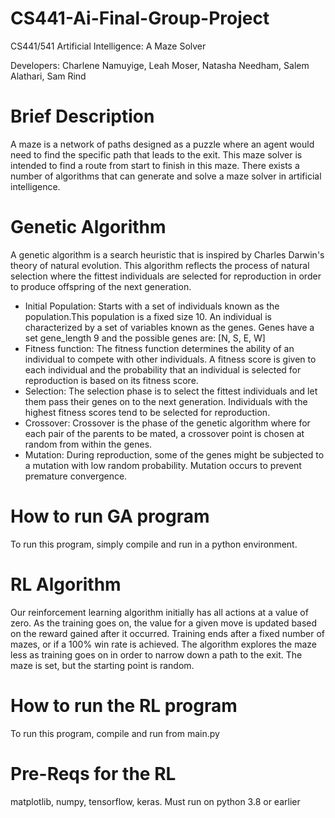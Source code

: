 # CS441-Ai-Final-Group-Project
CS441/541 Artificial Intelligence: A Maze Solver

Developers: Charlene Namuyige, Leah Moser, Natasha Needham, Salem Alathari, Sam Rind 

# Brief Description
A maze is a network of paths designed as a puzzle where an agent would need to find the specific path that leads to the exit. This maze solver is intended to find a route from start to finish in this maze. 
There exists a number of algorithms that can generate and solve a maze solver in artificial intelligence. 

# Genetic Algorithm 
A genetic algorithm is a search heuristic that is inspired by Charles Darwin's theory of natural evolution. This algorithm reflects the process of natural selection where the fittest individuals are selected for reproduction in order to produce offspring of the next generation. 
* Initial Population: Starts with a set of individuals known as the population.This population is a fixed size 10. An individual is characterized by a set of variables known as the genes. Genes have a set  gene_length 9 and the possible genes are: [N, S, E, W] 
* Fitness function: The fitness function determines the ability of an individual to compete with other individuals. A fitness score is given to each individual and the probability that an individual is selected for reproduction is based on its fitness score. 
* Selection: The selection phase is to select the fittest individuals and let them pass their genes on to the next generation. Individuals with the highest fitness scores tend to be selected for reproduction.  
* Crossover: Crossover is the phase of the genetic algorithm where for each pair of the parents to be mated, a crossover point is chosen at random from within the genes. 
* Mutation: During reproduction, some of the genes might be subjected to a mutation with low random probability. Mutation occurs to prevent premature convergence. 

# How to run GA program 
  To run this program, simply compile and run in a python environment. 
  
# RL Algorithm
Our reinforcement learning algorithm initially has all actions at a value of zero. As the training goes on, the value for a given move is updated based on the reward gained after it occurred. Training ends after a fixed number of mazes, or if a 100% win rate is achieved. The algorithm explores the maze less as training goes on in order to narrow down a path to the exit. The maze is set, but the starting point is random. 

# How to run the RL program
To run this program, compile and run from main.py 

# Pre-Reqs for the RL 
matplotlib, numpy, tensorflow, keras.
Must run on python 3.8 or earlier 
